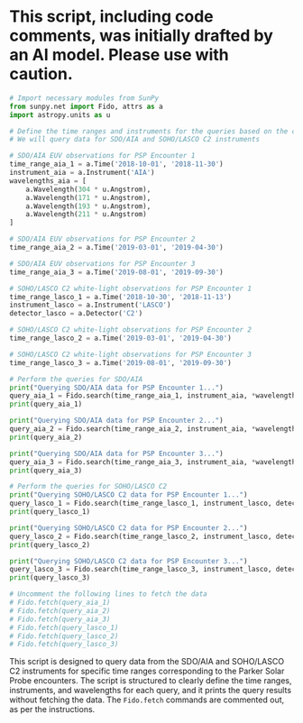 # This script, including code comments, was initially drafted by an AI model. Please use with caution.

```python
# Import necessary modules from SunPy
from sunpy.net import Fido, attrs as a
import astropy.units as u

# Define the time ranges and instruments for the queries based on the context provided
# We will query data for SDO/AIA and SOHO/LASCO C2 instruments

# SDO/AIA EUV observations for PSP Encounter 1
time_range_aia_1 = a.Time('2018-10-01', '2018-11-30')
instrument_aia = a.Instrument('AIA')
wavelengths_aia = [
    a.Wavelength(304 * u.Angstrom),
    a.Wavelength(171 * u.Angstrom),
    a.Wavelength(193 * u.Angstrom),
    a.Wavelength(211 * u.Angstrom)
]

# SDO/AIA EUV observations for PSP Encounter 2
time_range_aia_2 = a.Time('2019-03-01', '2019-04-30')

# SDO/AIA EUV observations for PSP Encounter 3
time_range_aia_3 = a.Time('2019-08-01', '2019-09-30')

# SOHO/LASCO C2 white-light observations for PSP Encounter 1
time_range_lasco_1 = a.Time('2018-10-30', '2018-11-13')
instrument_lasco = a.Instrument('LASCO')
detector_lasco = a.Detector('C2')

# SOHO/LASCO C2 white-light observations for PSP Encounter 2
time_range_lasco_2 = a.Time('2019-03-01', '2019-04-30')

# SOHO/LASCO C2 white-light observations for PSP Encounter 3
time_range_lasco_3 = a.Time('2019-08-01', '2019-09-30')

# Perform the queries for SDO/AIA
print("Querying SDO/AIA data for PSP Encounter 1...")
query_aia_1 = Fido.search(time_range_aia_1, instrument_aia, *wavelengths_aia)
print(query_aia_1)

print("Querying SDO/AIA data for PSP Encounter 2...")
query_aia_2 = Fido.search(time_range_aia_2, instrument_aia, *wavelengths_aia)
print(query_aia_2)

print("Querying SDO/AIA data for PSP Encounter 3...")
query_aia_3 = Fido.search(time_range_aia_3, instrument_aia, *wavelengths_aia)
print(query_aia_3)

# Perform the queries for SOHO/LASCO C2
print("Querying SOHO/LASCO C2 data for PSP Encounter 1...")
query_lasco_1 = Fido.search(time_range_lasco_1, instrument_lasco, detector_lasco)
print(query_lasco_1)

print("Querying SOHO/LASCO C2 data for PSP Encounter 2...")
query_lasco_2 = Fido.search(time_range_lasco_2, instrument_lasco, detector_lasco)
print(query_lasco_2)

print("Querying SOHO/LASCO C2 data for PSP Encounter 3...")
query_lasco_3 = Fido.search(time_range_lasco_3, instrument_lasco, detector_lasco)
print(query_lasco_3)

# Uncomment the following lines to fetch the data
# Fido.fetch(query_aia_1)
# Fido.fetch(query_aia_2)
# Fido.fetch(query_aia_3)
# Fido.fetch(query_lasco_1)
# Fido.fetch(query_lasco_2)
# Fido.fetch(query_lasco_3)
```
This script is designed to query data from the SDO/AIA and SOHO/LASCO C2 instruments for specific time ranges corresponding to the Parker Solar Probe encounters. The script is structured to clearly define the time ranges, instruments, and wavelengths for each query, and it prints the query results without fetching the data. The `Fido.fetch` commands are commented out, as per the instructions.
